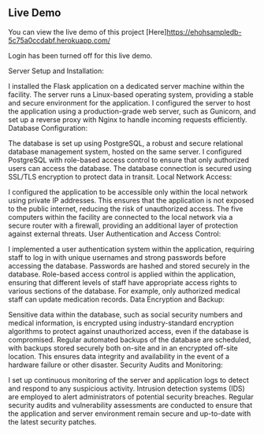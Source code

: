 ## Live Demo

You can view the live demo of this project [Here]https://ehohsampledb-5c75a0ccdabf.herokuapp.com/

Login has been turned off for this live demo. 

Server Setup and Installation:

I installed the Flask application on a dedicated server machine within the facility. The server runs a Linux-based operating system, providing a stable and secure environment for the application.
I configured the server to host the application using a production-grade web server, such as Gunicorn, and set up a reverse proxy with Nginx to handle incoming requests efficiently.
Database Configuration:

The database is set up using PostgreSQL, a robust and secure relational database management system, hosted on the same server. I configured PostgreSQL with role-based access control to ensure that only authorized users can access the database.
The database connection is secured using SSL/TLS encryption to protect data in transit.
Local Network Access:

I configured the application to be accessible only within the local network using private IP addresses. This ensures that the application is not exposed to the public internet, reducing the risk of unauthorized access.
The five computers within the facility are connected to the local network via a secure router with a firewall, providing an additional layer of protection against external threats.
User Authentication and Access Control:

I implemented a user authentication system within the application, requiring staff to log in with unique usernames and strong passwords before accessing the database. Passwords are hashed and stored securely in the database.
Role-based access control is applied within the application, ensuring that different levels of staff have appropriate access rights to various sections of the database. For example, only authorized medical staff can update medication records.
Data Encryption and Backup:

Sensitive data within the database, such as social security numbers and medical information, is encrypted using industry-standard encryption algorithms to protect against unauthorized access, even if the database is compromised.
Regular automated backups of the database are scheduled, with backups stored securely both on-site and in an encrypted off-site location. This ensures data integrity and availability in the event of a hardware failure or other disaster.
Security Audits and Monitoring:

I set up continuous monitoring of the server and application logs to detect and respond to any suspicious activity. Intrusion detection systems (IDS) are employed to alert administrators of potential security breaches.
Regular security audits and vulnerability assessments are conducted to ensure that the application and server environment remain secure and up-to-date with the latest security patches.
